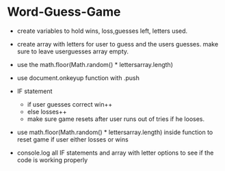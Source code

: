 # Word-Guess-Game

* create variables to hold wins, loss,guesses left, letters used.

* create array with letters for user to guess and  the users guesses. make sure to leave userguesses array empty.

* use the math.floor(Math.random() * lettersarray.length)

* use document.onkeyup function with .push 

* IF statement
    * if user guesses correct win++
    * else losses++
    * make sure game resets after user runs out of tries     if he looses. 

* use math.floor(Math.random() * lettersarray.length)        inside function to reset game if user either losses or     wins


* console.log all IF statements and array with letter        options to see if the code is working properly 

